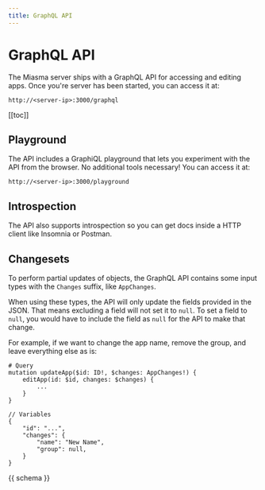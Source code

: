 ```yaml
---
title: GraphQL API
---
```


# GraphQL API

The Miasma server ships with a GraphQL API for accessing and editing apps. Once you're server has been started, you can access it at:

`http://<server-ip>:3000/graphql`

[[toc]]

## Playground

The API includes a GraphiQL playground that lets you experiment with the API from the browser. No additional tools necessary! You can access it at:

`http://<server-ip>:3000/playground`

## Introspection

The API also supports introspection so you can get docs inside a HTTP client like Insomnia or Postman.

## Changesets

To perform partial updates of objects, the GraphQL API contains some input types with the `Changes` suffix, like `AppChanges`.

When using these types, the API will only update the fields provided in the JSON. That means excluding a field will not set it to `null`. To set a field to `null`, you would have to include the field as `null` for the API to make that change.

For example, if we want to change the app name, remove the group, and leave everything else as is:

```graphql:no-line-numbers
# Query
mutation updateApp($id: ID!, $changes: AppChanges!) {
    editApp(id: $id, changes: $changes) {
        ...
    }
}
```
```json:no-line-numbers
// Variables
{
    "id": "...",
    "changes": {
        "name": "New Name",
        "group": null,
    }
}
```

{{ schema }}
